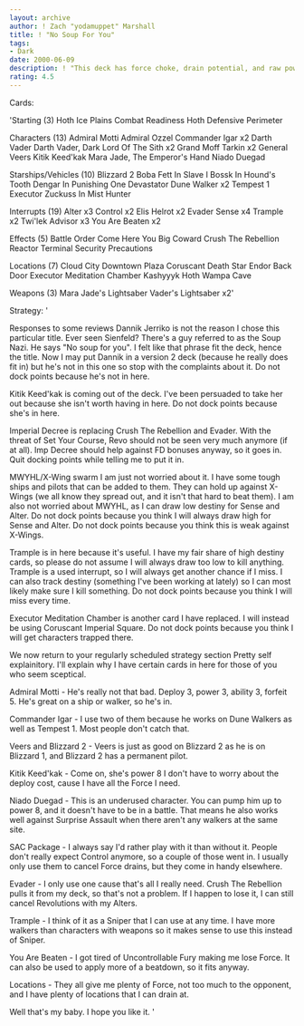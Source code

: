```yaml
---
layout: archive
author: ! Zach "yodamuppet" Marshall
title: ! "No Soup For You"
tags:
- Dark
date: 2000-06-09
description: ! "This deck has force choke, drain potential, and raw power."
rating: 4.5
---
```

Cards: 

'Starting (3)
Hoth Ice Plains
Combat Readiness
Hoth Defensive Perimeter

Characters (13)
Admiral Motti
Admiral Ozzel
Commander Igar x2
Darth Vader
Darth Vader, Dark Lord Of The Sith x2
Grand Moff Tarkin x2
General Veers
Kitik Keed'kak
Mara Jade, The Emperor's Hand
Niado Duegad

Starships/Vehicles (10)
Blizzard 2
Boba Fett In Slave I
Bossk In Hound's Tooth
Dengar In Punishing One
Devastator
Dune Walker x2
Tempest 1
Executor
Zuckuss In Mist Hunter

Interrupts (19)
Alter x3
Control x2
Elis Helrot x2
Evader
Sense x4
Trample x2
Twi'lek Advisor x3
You Are Beaten x2

Effects (5)
Battle Order
Come Here You Big Coward
Crush The Rebellion
Reactor Terminal
Security Precautions

Locations (7)
Cloud City Downtown Plaza
Coruscant
Death Star
Endor Back Door
Executor Meditation Chamber
Kashyyyk
Hoth Wampa Cave

Weapons (3)
Mara Jade's Lightsaber
Vader's Lightsaber x2'

Strategy: '

Responses to some reviews
Dannik Jerriko is not the reason I chose this particular title. Ever seen Sienfeld? There's a guy referred to as the Soup Nazi. He says "No soup for you". I felt like that phrase fit the deck, hence the title. Now I may put Dannik  in a version 2 deck (because he really does fit in) but he's not in this one so stop with the complaints about it. Do not dock points because he's not in here.

Kitik Keed'kak is coming out of the deck. I've been persuaded to take her out because she isn't worth having in here. Do not dock points because she's in here.

Imperial Decree is replacing Crush The Rebellion and Evader. With the threat of Set Your Course, Revo should not be seen very much anymore (if at all). Imp Decree should help against FD bonuses anyway, so it goes in. Quit docking points while telling me to put it in.

MWYHL/X-Wing swarm I am just not worried about it. I have some tough ships and pilots that can be added to them. They can hold up against X-Wings (we all know they spread out, and it isn't that hard to beat them). I am also not worried about MWYHL, as I can draw low destiny for Sense and Alter. Do not dock points because you think I will always draw high for Sense and Alter. Do not dock points because you think this is weak against X-Wings.

Trample is in here because it's useful. I have my fair share of high destiny cards, so please do not assume I will always draw too low to kill anything. Trample is a used interrupt, so I will always get another chance if I miss. I can also track destiny (something I've been working at lately) so I can most likely make sure I kill something. Do not dock points because you think I will miss every time.

Executor Meditation Chamber is another card I have replaced. I will instead be using Coruscant Imperial Square. Do not dock points because you think I will get characters trapped there.

We now return to your regularly scheduled strategy section
Pretty self explainitory. I'll explain why I have certain cards in here for those of you who seem sceptical.

Admiral Motti - He's really not that bad. Deploy 3, power 3, ability 3, forfeit 5. He's great on a ship or walker, so he's in.

Commander Igar - I use two of them because he works on Dune Walkers as well as Tempest 1. Most people don't catch that.

Veers and Blizzard 2 - Veers is just as good on Blizzard 2 as he is on Blizzard 1, and Blizzard 2 has a permanent pilot.

Kitik Keed'kak - Come on, she's power 8 I don't have to worry about the deploy cost, cause I have all the Force I need.

Niado Duegad - This is an underused character. You can pump him up to power 8, and it doesn't have to be in a battle. That means he also works well against Surprise Assault when there aren't any walkers at the same site.

SAC Package - I always say I'd rather play with it than without it. People don't really expect Control anymore, so a couple of those went in. I usually only use them to cancel Force drains, but they come in handy elsewhere.

Evader - I only use one cause that's all I really need. Crush The Rebellion pulls it from my deck, so that's not a problem. If I happen to lose it, I can still cancel Revolutions with my Alters.

Trample - I think of it as a Sniper that I can use at any time. I have more walkers than characters with weapons so it makes sense to use this instead of Sniper.

You Are Beaten - I got tired of Uncontrollable Fury making me lose Force. It can also be used to apply more of a beatdown, so it fits anyway.

Locations - They all give me plenty of Force, not too much to the opponent, and I have plenty of locations that I can drain at.

Well that's my baby. I hope you like it.  '